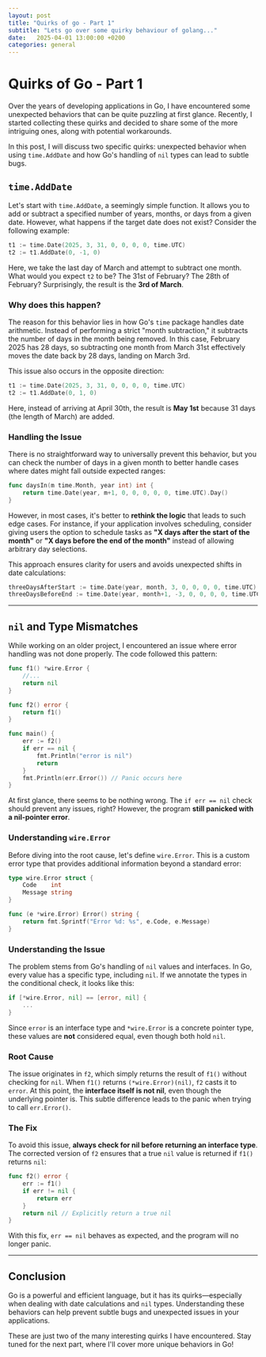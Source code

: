 ```yaml
---
layout: post
title: "Quirks of go - Part 1"
subtitle: "Lets go over some quirky behaviour of golang..."
date:   2025-04-01 13:00:00 +0200
categories: general
---
```


# Quirks of Go - Part 1

Over the years of developing applications in Go, I have encountered some unexpected behaviors that can be quite puzzling at first glance. Recently, I started collecting these quirks and decided to share some of the more intriguing ones, along with potential workarounds.

In this post, I will discuss two specific quirks: unexpected behavior when using `time.AddDate` and how Go's handling of `nil` types can lead to subtle bugs.

## `time.AddDate`

Let's start with `time.AddDate`, a seemingly simple function. It allows you to add or subtract a specified number of years, months, or days from a given date. However, what happens if the target date does not exist? Consider the following example:

```go
t1 := time.Date(2025, 3, 31, 0, 0, 0, 0, time.UTC)
t2 := t1.AddDate(0, -1, 0)
```

Here, we take the last day of March and attempt to subtract one month. What would you expect `t2` to be? The 31st of February? The 28th of February? Surprisingly, the result is the **3rd of March**.

### Why does this happen?

The reason for this behavior lies in how Go's `time` package handles date arithmetic. Instead of performing a strict "month subtraction," it subtracts the number of days in the month being removed. In this case, February 2025 has 28 days, so subtracting one month from March 31st effectively moves the date back by 28 days, landing on March 3rd.

This issue also occurs in the opposite direction:

```go
t1 := time.Date(2025, 3, 31, 0, 0, 0, 0, time.UTC)
t2 := t1.AddDate(0, 1, 0)
```

Here, instead of arriving at April 30th, the result is **May 1st** because 31 days (the length of March) are added.

### Handling the Issue

There is no straightforward way to universally prevent this behavior, but you can check the number of days in a given month to better handle cases where dates might fall outside expected ranges:

```go
func daysIn(m time.Month, year int) int {
    return time.Date(year, m+1, 0, 0, 0, 0, 0, time.UTC).Day()
}
```

However, in most cases, it's better to **rethink the logic** that leads to such edge cases. For instance, if your application involves scheduling, consider giving users the option to schedule tasks as **"X days after the start of the month"** or **"X days before the end of the month"** instead of allowing arbitrary day selections.

This approach ensures clarity for users and avoids unexpected shifts in date calculations:

```go
threeDaysAfterStart := time.Date(year, month, 3, 0, 0, 0, 0, time.UTC)
threeDaysBeforeEnd := time.Date(year, month+1, -3, 0, 0, 0, 0, time.UTC)
```

---

## `nil` and Type Mismatches

While working on an older project, I encountered an issue where error handling was not done properly. The code followed this pattern:

```go
func f1() *wire.Error {
    //...
    return nil
}

func f2() error {
    return f1()
}

func main() {
    err := f2()
    if err == nil {
        fmt.Println("error is nil")
        return
    }
    fmt.Println(err.Error()) // Panic occurs here
}
```

At first glance, there seems to be nothing wrong. The `if err == nil` check should prevent any issues, right? However, the program **still panicked with a nil-pointer error**.

### Understanding `wire.Error`

Before diving into the root cause, let's define `wire.Error`. This is a custom error type that provides additional information beyond a standard error:

```go
type wire.Error struct {
    Code    int
    Message string
}

func (e *wire.Error) Error() string {
    return fmt.Sprintf("Error %d: %s", e.Code, e.Message)
}
```

### Understanding the Issue

The problem stems from Go's handling of `nil` values and interfaces. In Go, every value has a specific type, including `nil`. If we annotate the types in the conditional check, it looks like this:

```go
if [*wire.Error, nil] == [error, nil] {
    ...
}
```

Since `error` is an interface type and `*wire.Error` is a concrete pointer type, these values are **not** considered equal, even though both hold `nil`.

### Root Cause

The issue originates in `f2`, which simply returns the result of `f1()` without checking for `nil`. When `f1()` returns `(*wire.Error)(nil)`, `f2` casts it to `error`. At this point, the **interface itself is not nil**, even though the underlying pointer is. This subtle difference leads to the panic when trying to call `err.Error()`.

### The Fix

To avoid this issue, **always check for nil before returning an interface type**. The corrected version of `f2` ensures that a true `nil` value is returned if `f1()` returns `nil`:

```go
func f2() error {
    err := f1()
    if err != nil {
        return err
    }
    return nil // Explicitly return a true nil
}
```

With this fix, `err == nil` behaves as expected, and the program will no longer panic.

---

## Conclusion

Go is a powerful and efficient language, but it has its quirks—especially when dealing with date calculations and `nil` types. Understanding these behaviors can help prevent subtle bugs and unexpected issues in your applications.

These are just two of the many interesting quirks I have encountered. Stay tuned for the next part, where I'll cover more unique behaviors in Go!
